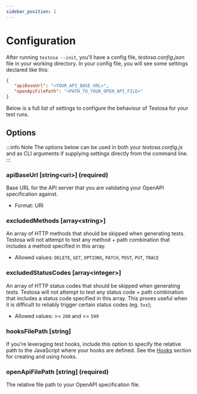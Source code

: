 ```yaml
---
sidebar_position: 2
---
```


# Configuration
After running `testosa --init`, you'll have a config file, _testosa.config.json_ file in your working directory. In your config file, you will see some settings declared like this:

```json
{
   "apiBaseUrl": "<YOUR_API_BASE_URL>",
   "openApiFilePath": "<PATH_TO_YOUR_OPEN_API_FILE>"
}
```

Below is a full list of settings to configure the behaviour of Testosa for your test runs.

## Options
:::info Note
The options below can be used in both your _testosa.config.js_ and as CLI arguments if supplying settings directly from the command line. 
:::

### apiBaseUrl [string<uri\>] (required)
Base URL for the API server that you are validating your OpenAPI specification against.
- Format: URI

### excludedMethods [array<string\>]
An array of HTTP methods that should be skipped when generating tests. Testosa will not attempt to test any method + path combination that includes a method specified in this array.
- Allowed values: `DELETE`, `GET`, `OPTIONS`, `PATCH`, `POST`, `PUT`, `TRACE`

### excludedStatusCodes [array<integer\>]
An array of HTTP status codes that should be skipped when generating tests. Testosa will not attempt to test any status code + path combination that includes a status code specified in this array. This proves useful when it is difficult to reliably trigger certain status codes (eg. `5xx`);
- Allowed values: >= `200` and <= `599`

### hooksFilePath [string]
If you're leveraging test hooks, include this option to specify the relative path to the JavaScript where your hooks are defined. See the [Hooks](/docs/introduction/hooks) section for creating and using hooks.

### openApiFilePath [string] (required)
The relative file path to your OpenAPI specification file.

